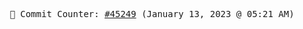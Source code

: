 <p align="center">
    <samp>
        📮 Commit Counter: <a href="https://github.com/Javascript-void0/Javascript-void0/commits/main">#45249</a> (January 13, 2023 @ 05:21 AM)
    </samp>
</p>